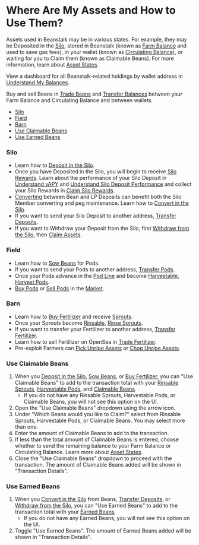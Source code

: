 # Where Are My Assets and How to Use Them?

Assets used in Beanstalk may be in various states. For example, they may be Deposited in the [Silo](../../farm/silo.md), stored in Beanstalk (known as [Farm Balance](../../protocol/glossary.md#farm-assets) and used to save gas fees), in your wallet (known as [Circulating Balance](../../protocol/glossary.md#circulating-beans)), or waiting for you to Claim them (known as Claimable Beans). For more information, learn about [Asset States](../../protocol/asset-states.md).

View a dashboard for all Beanstalk-related holdings by wallet address in [Understand My Balances](../balances/understand-my-balances.md).

Buy and sell Beans in [Trade Beans](../swap/trade-beans.md) and [Transfer Balances](../swap/transfer-balances.md) between your Farm Balance and Circulating Balance and between wallets.

* [Silo](where-are-my-assets-and-how-to-use-them.md#silo)
* [Field](where-are-my-assets-and-how-to-use-them.md#field)
* [Barn](where-are-my-assets-and-how-to-use-them.md#barn)
* [Use Claimable Beans](where-are-my-assets-and-how-to-use-them.md#use-claimable-beans)
* [Use Earned Beans](where-are-my-assets-and-how-to-use-them.md#use-earned-beans)

### Silo

* Learn how to [Deposit in the Silo](../silo/deposit.md).
* Once you have Deposited in the Silo, you will begin to receive [Silo Rewards](../../farm/silo.md#silo-rewards). Learn about the performance of your Silo Deposit in [Understand vAPY](../silo/understand-vapy.md) and [Understand Silo Deposit Performance](../silo/understand-silo-deposit-performance.md) and collect your Silo Rewards in [Claim Silo Rewards](../silo/claim-rewards.md).
* [Converting](../../peg-maintenance/convert.md) between Bean and LP Deposits can benefit both the Silo Member converting and peg maintenance. Learn how to [Convert in the Silo](../silo/convert.md).
* If you want to send your Silo Deposit to another address, [Transfer Deposits](../silo/transfer.md).
* If you want to Withdraw your Deposit from the Silo, first [Withdraw from the Silo](../silo/withdraw.md), then [Claim Assets](../silo/claim-assets.md).

### Field

* Learn how to [Sow Beans](../field/sow.md) for Pods.
* If you want to send your Pods to another address, [Transfer Pods](../field/transfer.md).
* Once your Pods advance in the [Pod Line](../../protocol/glossary.md#pod-line) and become [Harvestable](../../protocol/glossary.md#harvestable-pods), [Harvest Pods](../field/harvest.md).
* [Buy Pods](../market/buy-pods.md) or [Sell Pods](../market/sell-pods.md) in the [Market](../../farm/market.md).

### Barn

* Learn how to [Buy Fertilizer](../barn/buy-fertilizer.md) and receive [Sprouts](../../protocol/glossary.md#sprouts).
* Once your Sprouts become [Rinsable](../../protocol/glossary.md#rinsable-sprouts), [Rinse Sprouts](../barn/rinse.md).
* If you want to transfer your Fertilizer to another address, [Transfer Fertilizer](../barn/transfer-fertilizer.md).
* Learn how to sell Fertilizer on OpenSea in [Trade Fertilizer](../barn/trade-fertilizer.md).
* Pre-exploit Farmers can [Pick Unripe Assets](../unripe-assets/pick-unripe-assets.md) or [Chop Unripe Assets](../unripe-assets/chop-unripe-assets.md).

### Use Claimable Beans

1. When you [Deposit in the Silo](../silo/deposit.md), [Sow Beans](../field/sow.md), or [Buy Fertilizer](../barn/buy-fertilizer.md), you can "Use Claimable Beans" to add to the transaction total with your [Rinsable Sprouts](../../protocol/glossary.md#rinsable-sprouts), [Harvestable Pods](../../protocol/glossary.md#harvestable-pods), and [Claimable Beans](../../protocol/glossary.md#claimable-assets).
   * If you do not have any Rinsable Sprouts, Harvestable Pods, or Claimable Beans, you will not see this option on the UI.
2. Open the "Use Claimable Beans" dropdown using the arrow icon.
3. Under "Which Beans would you like to Claim?" select from Rinsable Sprouts, Harvestable Pods, or Claimable Beans. You may select more than one.
4. Enter the amount of Claimable Beans to add to the transaction.
5. If less than the total amount of Claimable Beans is entered, choose whether to send the remaining balance to your Farm Balance or Circulating Balance. Learn more about [Asset States](../../protocol/asset-states.md).
6. Close the "Use Claimable Beans" dropdown to proceed with the transaction. The amount of Claimable Beans added will be shown in "Transaction Details".

### Use Earned Beans

1. When you [Convert in the Silo](../silo/convert.md) from Beans, [Transfer Deposits](../silo/transfer.md), or [Withdraw from the Silo](../silo/withdraw.md), you can "Use Earned Beans" to add to the transaction total with your [Earned Beans](../../protocol/glossary.md#earned-beans).
   * If you do not have any Earned Beans, you will not see this option on the UI.
2. Toggle "Use Earned Beans". The amount of Earned Beans added will be shown in "Transaction Details".
